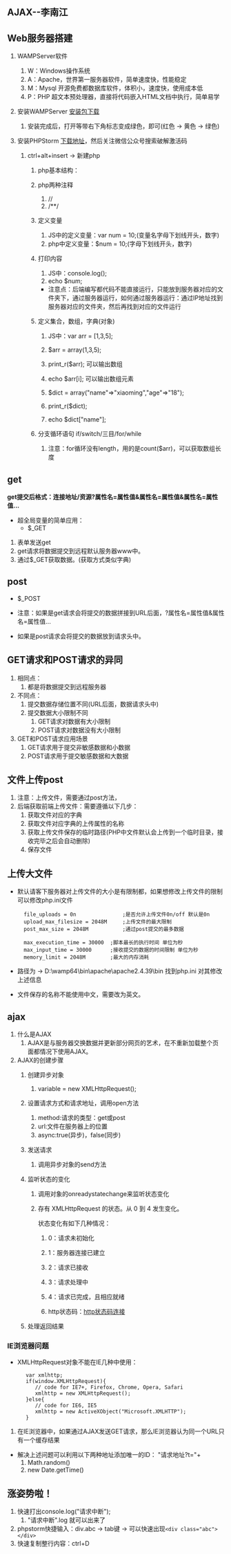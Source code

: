 ## AJAX--李南江

## Web服务器搭建

1. WAMPServer软件
   1. W：Windows操作系统
   2. A：Apache，世界第一服务器软件，简单速度快，性能稳定
   3. M：Mysql 开源免费都数据库软件，体积小，速度快，使用成本低
   4. P：PHP 超文本预处理器，直接将代码嵌入HTML文档中执行，简单易学
   
2. 安装WAMPServer [安装包下载](https://blog.csdn.net/weixin_41736188/article/details/87924875)
   1. 安装完成后，打开等带右下角标志变成绿色，即可(红色 → 黄色 → 绿色)
   
3. 安装PHPStorm [下载地址](https://www.0daydown.com/04/862061.html)，然后关注微信公众号搜索破解激活码
   1. ctrl+alt+insert → 新建php
      1. php基本结构：<?php ...... ?>
   
      2. php两种注释
         1. //
         2. /**/
   
      3. 定义变量
         1. JS中的定义变量：var num = 10;(变量名字母下划线开头，数字)
         2. php中定义变量：$num = 10;(字母下划线开头，数字)

      4. 打印内容
         1. JS中：console.log();
         2. echo $num;
         * 注意点：后端编写都代码不能直接运行，只能放到服务器对应的文件夹下，通过服务器运行，如何通过服务器运行：通过IP地址找到服务器对应的文件夹，然后再找到对应的文件运行 

      5. 定义集合，数组，字典(对象)
         1. JS中：var arr = [1,3,5];
         2. $arr = array(1,3,5);
         3. print_r($arr); 可以输出数组
         4. echo $arr[i]; 可以输出数组元素

         5. $dict = array("name"=>"xiaoming","age"=>"18");
         6. print_r($dict);
         7. echo $dict["name"];

      6. 分支循环语句 if/switch/三目/for/while
         1. 注意：for循环没有length，用的是count($arr)，可以获取数组长度


## get

**get提交后格式：连接地址/资源?属性名=属性值&属性名=属性值&属性名=属性值...**

* 超全局变量的简单应用：
  * $_GET
1. 表单发送get
2. get请求将数据提交到远程默认服务器www中。
3. 通过$_GET获取数据。(获取方式类似字典)

## post

* $_POST

* 注意：如果是get请求会将提交的数据拼接到URL后面，?属性名=属性值&属性名=属性值...
* 如果是post请求会将提交的数据放到请求头中。

## GET请求和POST请求的异同
1. 相同点：
   1. 都是将数据提交到远程服务器
2. 不同点：
   1. 提交数据存储位置不同(URL后面，数据请求头中)
   2. 提交数据大小限制不同
      1. GET请求对数据有大小限制
      2. POST请求对数据没有大小限制
3. GET和POST请求应用场景
   1. GET请求用于提交非敏感数据和小数据
   2. POST请求用于提交敏感数据和大数据


## 文件上传post
1. 注意：上传文件，需要通过post方法，
2. 后端获取前端上传文件：需要遵循以下几步：
   1. 获取文件对应的字典
   2. 获取文件对应字典的上传属性的名称
   3. 获取上传文件保存的临时路径(PHP中文件默认会上传到一个临时目录，接收完毕之后会自动删除)
   4. 保存文件

## 上传大文件
* 默认请客下服务器对上传文件的大小是有限制都，如果想修改上传文件的限制可以修改php.ini文件
    
        file_uploads = 0n               ;是否允许上传文件0n/off 默认是0n
        upload_max_filesize = 2048M     ;上传文件的最大限制
        post_max_size = 2048M           ;通过post提交的最多数据

        max_execution_time = 30000  ;脚本最长的执行时间 单位为秒
        max_input_time = 30000      ;接收提交的数据的时间限制 单位为秒
        memory_limit = 2048M        ;最大的内存消耗

* 路径为 → D:\wamp64\bin\apache\apache2.4.39\bin 找到php.ini 对其修改上述信息
* 文件保存的名称不能使用中文，需要改为英文。


## ajax
1. 什么是AJAX
   1. AJAX是与服务器交换数据并更新部分网页的艺术，在不重新加载整个页面都情况下使用AJAX。
2. AJAX的创建步骤
   1. 创建异步对象
      1. variable = new XMLHttpRequest();
   2. 设置请求方式和请求地址，调用open方法
      1. method:请求的类型：get或post
      2. url:文件在服务器上的位置
      3. async:true(异步)，false(同步)
   3. 发送请求
      1. 调用异步对象的send方法
   4. 监听状态的变化
      1. 调用对象的onreadystatechange来监听状态变化
      2. 存有 XMLHttpRequest 的状态。从 0 到 4 发生变化。

         状态变化有如下几种情况：
         1. 0：请求未初始化
         2. 1：服务器连接已建立
         3. 2：请求已接收
         4. 3：请求处理中
         5. 4：请求已完成，且相应就绪

         1. http状态码：[http状态码连接](https://baike.baidu.com/item/HTTP%E7%8A%B6%E6%80%81%E7%A0%81/5053660?fr=aladdin)
         
   5. 处理返回结果


### IE浏览器问题
* XMLHttpRequest对象不能在IE几种中使用：
```
      var xmlhttp;
      if(window.XMLHttpRequest){
         // code for IE7+, Firefox, Chrome, Opera, Safari
         xmlhttp = new XMLHttpRequest();
      }else{
         // code for IE6, IE5
         xmlhttp = new ActiveXObject("Microsoft.XMLHTTP");
      }
```
1. 在IE浏览器中，如果通过AJAX发送GET请求，那么IE浏览器认为同一个URL只有一个缓存结果

* 解决上述问题可以利用以下两种地址添加唯一的ID： "请求地址?t="+
  1. Math.random()
  2. new Date.getTime()




## 涨姿势啦！
   1. 快速打出console.log("请求中断");
      1. "请求中断".log 就可以出来了
   2. phpstorm快捷输入：div.abc → tab键 → 可以快速出现```<div class="abc"></div>```
   3. 快速复制整行内容：ctrl+D





